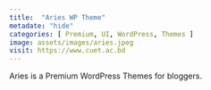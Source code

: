 ```yaml
---
title:  "Aries WP Theme"
metadate: "hide"
categories: [ Premium, UI, WordPress, Themes ]
image: assets/images/aries.jpeg
visit: https://www.cuet.ac.bd
---
```

Aries is a Premium WordPress Themes for bloggers.

